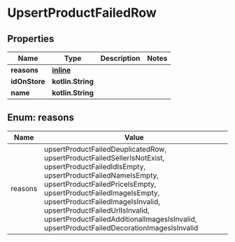 
# UpsertProductFailedRow

## Properties
Name | Type | Description | Notes
------------ | ------------- | ------------- | -------------
**reasons** | [**inline**](#kotlin.collections.List&lt;Reasons&gt;) |  | 
**idOnStore** | **kotlin.String** |  | 
**name** | **kotlin.String** |  | 


<a id="kotlin.collections.List<Reasons>"></a>
## Enum: reasons
Name | Value
---- | -----
reasons | upsertProductFailedDeuplicatedRow, upsertProductFailedSellerIsNotExist, upsertProductFailedIdIsEmpty, upsertProductFailedNameIsEmpty, upsertProductFailedPriceIsEmpty, upsertProductFailedImageIsEmpty, upsertProductFailedImageIsInvalid, upsertProductFailedUrlIsInvalid, upsertProductFailedAdditionalImagesIsInvalid, upsertProductFailedDecorationImagesIsInvalid



